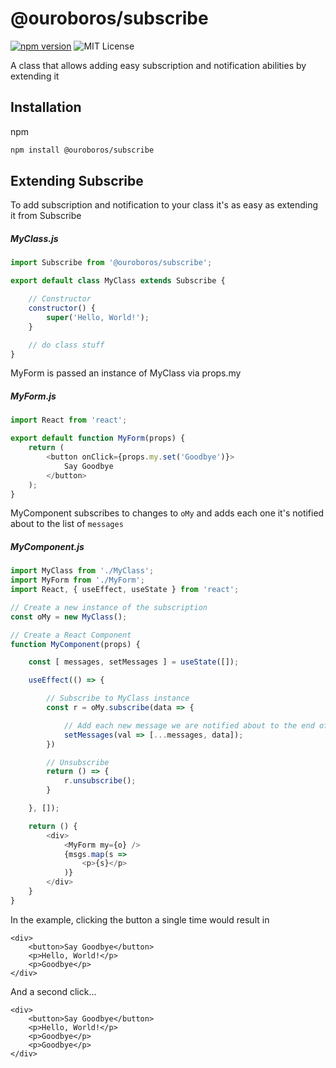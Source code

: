 # @ouroboros/subscribe

[![npm version](https://img.shields.io/npm/v/@ouroboros/subscribe.svg)](https://www.npmjs.com/package/@ouroboros/subscribe) ![MIT License](https://img.shields.io/npm/l/@ouroboros/subscribe.svg)

A class that allows adding easy subscription and notification abilities by
extending it

## Installation
npm
```bash
npm install @ouroboros/subscribe
```

## Extending Subscribe
To add subscription and notification to your class it's as easy as extending it from Subscribe
##### MyClass.js
```javascript
import Subscribe from '@ouroboros/subscribe';

export default class MyClass extends Subscribe {

	// Constructor
	constructor() {
		super('Hello, World!');
	}

	// do class stuff
}
```

MyForm is passed an instance of MyClass via props.my
##### MyForm.js
```javascript
import React from 'react';

export default function MyForm(props) {
	return (
		<button onClick={props.my.set('Goodbye')}>
			Say Goodbye
		</button>
	);
}
```
MyComponent subscribes to changes to `oMy` and adds each one it's notified about to the list of `messages`
##### MyComponent.js
```javascript
import MyClass from './MyClass';
import MyForm from './MyForm';
import React, { useEffect, useState } from 'react';

// Create a new instance of the subscription
const oMy = new MyClass();

// Create a React Component
function MyComponent(props) {

	const [ messages, setMessages ] = useState([]);

	useEffect(() => {

		// Subscribe to MyClass instance
		const r = oMy.subscribe(data => {

			// Add each new message we are notified about to the end of the list
			setMessages(val => [...messages, data]);
		})

		// Unsubscribe
		return () => {
			r.unsubscribe();
		}

	}, []);

	return () {
		<div>
			<MyForm my={o} />
			{msgs.map(s =>
				<p>{s}</p>
			)}
		</div>
	}
}
```

In the example, clicking the button a single time would result in

	<div>
		<button>Say Goodbye</button>
		<p>Hello, World!</p>
		<p>Goodbye</p>
	</div>

And a second click...

	<div>
		<button>Say Goodbye</button>
		<p>Hello, World!</p>
		<p>Goodbye</p>
		<p>Goodbye</p>
	</div>
